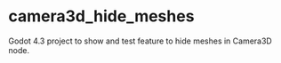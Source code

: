 # camera3d_hide_meshes

Godot 4.3 project to show and test feature to hide meshes in Camera3D node.

